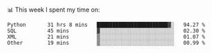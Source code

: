 📊 This week I spent my time on:
<!--START_SECTION:waka-->

```text
Python       31 hrs 8 mins   ███████████████████████▓░   94.27 %
SQL          45 mins         ▓░░░░░░░░░░░░░░░░░░░░░░░░   02.30 %
XML          21 mins         ▒░░░░░░░░░░░░░░░░░░░░░░░░   01.07 %
Other        19 mins         ▒░░░░░░░░░░░░░░░░░░░░░░░░   00.99 %
```

<!--END_SECTION:waka-->

